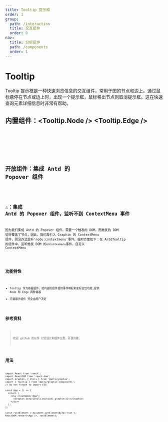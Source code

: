 ```yaml
---
title: Tooltip 提示框
order: 1
group:
  path: /interaction
  title: 交互组件
  order: 0
nav:
  title: 分析组件
  path: /components
  order: 1
---
```


# Tooltip

Tooltip 提示框是一种快速浏览信息的交互组件，常用于图的节点和边上。通过鼠标悬停在节点或边上时，出现一个提示框，鼠标移出节点则取消提示框。这在快速查询元素详细信息时非常有帮助。

## 内置组件：<Tooltip.Node /> <Tooltip.Edge />

<code src='./demos/index.tsx'>

<API src='./index.tsx'>
<API src='./Node.tsx'>
<API src='./Edge.tsx'>

## 开放组件：集成 Antd 的 Popover 组件

<code src='./demos/Antd.tsx' />

## ⚠️：集成 Antd 的 Popover 组件，监听不到 ContextMenu 事件

因为我们集成 Antd 的 Popover 组件，需要一个触发的 DOM，而触发的 DOM 恰好覆盖了节点，因此，我们再引入 Graphin 的 ContextMenu 组件，则没办法监听'node:contextmenu'事件。临时方案如下：在 AntdTooltip 的组件中，监听触发 DOM 的`onContexmenu`事件，自定义 ContextMenu

<code src='./demos/AntdWithContextMenu.tsx' />

## 功能特性

- Tooltip 作为容器组件，给内部的组件提供事件唤起和坐标定位功能,提供 Node 和 Edge 两种容器
- 内容展示组件 完全由用户决定

## 参考资料

> 欢迎 github 的伙伴 讨论设计和组件方案，开源共建。

## 用法

```tsx | pure
import React from 'react';
import ReactDOM from 'react-dom';
import Graphin, { Utils } from '@antv/graphin';
import { Tooltip } from '@antv/graphin-components';
// Do not forget to import CSS

const App = () => {
  return (
    <div className="App">
      <Graphin data={Utils.mock(10).graphin()}></Graphin>
    </div>
  );
};

const rootElement = document.getElementById('root');
ReactDOM.render(<App />, rootElement);
```
